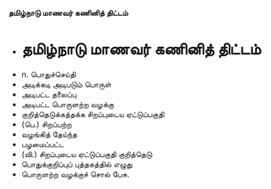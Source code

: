 **தமிழ்நாடு மாணவர் கணினித் திட்டம்**
- # தமிழ்நாடு மாணவர் கணினித் திட்டம்
- n. பொதுச்செய்தி
- அடிக்கடி அடிபடும் பொருள்
- அடிபட்ட தலைப்பு
- அடிபட்ட பொருளற்ற வழக்கு
- குறித்தெடுக்கத்தக்க சிறப்புடைய ஏட்டுப்பகுதி
- (பெ.) சிறப்பற்ற
- வழங்கித் தேய்ந்த
- பழமைப்பட்ட
- (வி.) சிறப்புடைய ஏட்டுப்பகுதி குறித்தெடு
- பொதுக்குறிப்புப் புத்தகத்தில் எழுது
- பொருளற்ற வழக்குச் சொல் பேசு.

